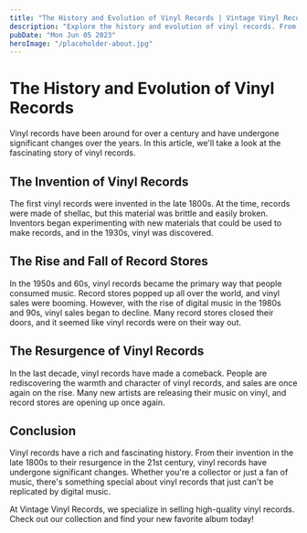 ```yaml
---
title: "The History and Evolution of Vinyl Records | Vintage Vinyl Records"
description: "Explore the history and evolution of vinyl records. From the invention of 33 and 45 RPMs to the rise and fall of record stores, learn about the fascinating story of vinyl records. Read more at Vintage Vinyl Records."
pubDate: "Mon Jun 05 2023"
heroImage: "/placeholder-about.jpg"
---
```


# The History and Evolution of Vinyl Records

Vinyl records have been around for over a century and have undergone significant changes over the years. In this article, we&#39;ll take a look at the fascinating story of vinyl records.

## The Invention of Vinyl Records

The first vinyl records were invented in the late 1800s. At the time, records were made of shellac, but this material was brittle and easily broken. Inventors began experimenting with new materials that could be used to make records, and in the 1930s, vinyl was discovered.

## The Rise and Fall of Record Stores

In the 1950s and 60s, vinyl records became the primary way that people consumed music. Record stores popped up all over the world, and vinyl sales were booming. However, with the rise of digital music in the 1980s and 90s, vinyl sales began to decline. Many record stores closed their doors, and it seemed like vinyl records were on their way out.

## The Resurgence of Vinyl Records

In the last decade, vinyl records have made a comeback. People are rediscovering the warmth and character of vinyl records, and sales are once again on the rise. Many new artists are releasing their music on vinyl, and record stores are opening up once again.

## Conclusion

Vinyl records have a rich and fascinating history. From their invention in the late 1800s to their resurgence in the 21st century, vinyl records have undergone significant changes. Whether you&#39;re a collector or just a fan of music, there&#39;s something special about vinyl records that just can&#39;t be replicated by digital music.

At Vintage Vinyl Records, we specialize in selling high-quality vinyl records. Check out our collection and find your new favorite album today!